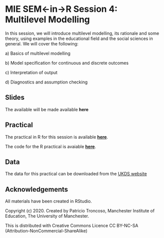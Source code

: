 # MIE SEM<-in->R Session 4: Multilevel Modelling


In this session, we will introduce multilevel modelling, its rationale and some theory, using examples in the educational field and the social sciences in general. We will cover the following:

  a) Basics of multilevel modelling

  b) Model specification for continuous and discrete outcomes

  c) Interpretation of output

  d) Diagnostics and assumption checking
  

## Slides

The available will be made available **here**

## Practical

The practical in R for this session is available [**here**](https://rpubs.com/patroncos/mie_seminar_s4_mlm_practical).

The code for the R practical is avaiable [**here**](https://github.com/patroncos/MIE-SEMinR-MLM/blob/master/mlm_practical.Rmd).

## Data

The data for this practical can be downloaded from the [UKDS website](https://beta.ukdataservice.ac.uk/datacatalogue/studies/study?id=6660)

## Acknowledgements

All materials have been created in RStudio.

Copyright (c) 2020. Created by Patricio Troncoso, Manchester Institute of Education, The University of Manchester.

This is distributed with Creative Commons Licence CC BY-NC-SA (Attribution-NonCommercial-ShareAlike)

